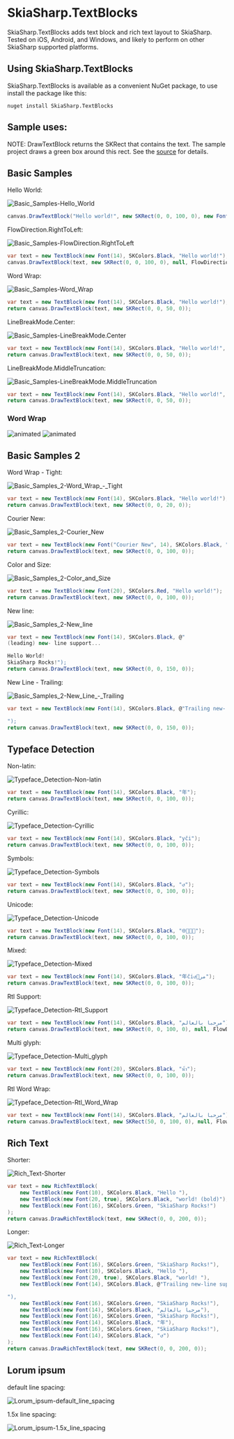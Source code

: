 # SkiaSharp.TextBlocks
SkiaSharp.TextBlocks adds text block and rich text layout to SkiaSharp. Tested on iOS, Android, and Windows, and likely to perform on other SkiaSharp supported platforms.

## Using SkiaSharp.TextBlocks

SkiaSharp.TextBlocks is available as a convenient NuGet package, to use install the package like this:

```
nuget install SkiaSharp.TextBlocks
```

## Sample uses:
NOTE: DrawTextBlock returns the SKRect that contains the text. The sample project draws a green box around this rect. See the [source](./samples) for details.

## Basic Samples
Hello World:

![Basic_Samples-Hello_World](./samples/output/Basic_Samples-Hello_World.png)

```C#
canvas.DrawTextBlock("Hello world!", new SKRect(0, 0, 100, 0), new Font(14), SKColors.Black);
```

FlowDirection.RightToLeft:

![Basic_Samples-FlowDirection.RightToLeft](./samples/output/Basic_Samples-FlowDirection.RightToLeft.png)

```C#
var text = new TextBlock(new Font(14), SKColors.Black, "Hello world!");
canvas.DrawTextBlock(text, new SKRect(0, 0, 100, 0), null, FlowDirection.RightToLeft);
```

Word Wrap:

![Basic_Samples-Word_Wrap](./samples/output/Basic_Samples-Word_Wrap.png)

```C#
var text = new TextBlock(new Font(14), SKColors.Black, "Hello world!");
return canvas.DrawTextBlock(text, new SKRect(0, 0, 50, 0));
```

LineBreakMode.Center:

![Basic_Samples-LineBreakMode.Center](./samples/output/Basic_Samples-LineBreakMode.Center.png)

```C#
var text = new TextBlock(new Font(14), SKColors.Black, "Hello world!", LineBreakMode.Center);
return canvas.DrawTextBlock(text, new SKRect(0, 0, 50, 0));
```

LineBreakMode.MiddleTruncation:

![Basic_Samples-LineBreakMode.MiddleTruncation](./samples/output/Basic_Samples-LineBreakMode.MiddleTruncation.png)

```C#
var text = new TextBlock(new Font(14), SKColors.Black, "Hello world!", LineBreakMode.MiddleTruncation);
return canvas.DrawTextBlock(text, new SKRect(0, 0, 50, 0));
```

### Word Wrap
![animated](./samples/output/animated.gif)
![animated](./samples/output/animated_rtl.gif)

## Basic Samples 2
Word Wrap - Tight:

![Basic_Samples_2-Word_Wrap_-_Tight](./samples/output/Basic_Samples_2-Word_Wrap_-_Tight.png)

```C#
var text = new TextBlock(new Font(14), SKColors.Black, "Hello world!");
return canvas.DrawTextBlock(text, new SKRect(0, 0, 20, 0));
```

Courier New:

![Basic_Samples_2-Courier_New](./samples/output/Basic_Samples_2-Courier_New.png)

```C#
var text = new TextBlock(new Font("Courier New", 14), SKColors.Black, "Hello world!");
return canvas.DrawTextBlock(text, new SKRect(0, 0, 100, 0));
```

Color and Size:

![Basic_Samples_2-Color_and_Size](./samples/output/Basic_Samples_2-Color_and_Size.png)

```C#
var text = new TextBlock(new Font(20), SKColors.Red, "Hello world!");
return canvas.DrawTextBlock(text, new SKRect(0, 0, 100, 0)); 
```

New line:

![Basic_Samples_2-New_line](./samples/output/Basic_Samples_2-New_line.png)

```C#
var text = new TextBlock(new Font(14), SKColors.Black, @"
(leading) new- line support...

Hello World!
SkiaSharp Rocks!");
return canvas.DrawTextBlock(text, new SKRect(0, 0, 150, 0));
```

New Line - Trailing:

![Basic_Samples_2-New_Line_-_Trailing](./samples/output/Basic_Samples_2-New_Line_-_Trailing.png)

```C#
var text = new TextBlock(new Font(14), SKColors.Black, @"Trailing new- line support:

");
return canvas.DrawTextBlock(text, new SKRect(0, 0, 150, 0));
```

## Typeface Detection
Non-latin:

![Typeface_Detection-Non-latin](./samples/output/Typeface_Detection-Non-latin.png)

```C#
var text = new TextBlock(new Font(14), SKColors.Black, "年");
return canvas.DrawTextBlock(text, new SKRect(0, 0, 100, 0));
```

Cyrillic:

![Typeface_Detection-Cyrillic](./samples/output/Typeface_Detection-Cyrillic.png)

```C#
var text = new TextBlock(new Font(14), SKColors.Black, "yči");
return canvas.DrawTextBlock(text, new SKRect(0, 0, 100, 0));
```

Symbols:

![Typeface_Detection-Symbols](./samples/output/Typeface_Detection-Symbols.png)

```C#
var text = new TextBlock(new Font(14), SKColors.Black, "↺");
return canvas.DrawTextBlock(text, new SKRect(0, 0, 100, 0));
```

Unicode:

![Typeface_Detection-Unicode](./samples/output/Typeface_Detection-Unicode.png)

```C#
var text = new TextBlock(new Font(14), SKColors.Black, "🌐🍪🍕🚀");
return canvas.DrawTextBlock(text, new SKRect(0, 0, 100, 0));
```

Mixed:

![Typeface_Detection-Mixed](./samples/output/Typeface_Detection-Mixed.png)

```C#
var text = new TextBlock(new Font(14), SKColors.Black, "年či↺🚀مر");
return canvas.DrawTextBlock(text, new SKRect(0, 0, 100, 0));
```

Rtl Support:

![Typeface_Detection-Rtl_Support](./samples/output/Typeface_Detection-Rtl_Support.png)

```C#
var text = new TextBlock(new Font(14), SKColors.Black, "مرحبا بالعالم");
return canvas.DrawTextBlock(text, new SKRect(0, 0, 100, 0), null, FlowDirection.RightToLeft);
```

Multi glyph:

![Typeface_Detection-Multi_glyph](./samples/output/Typeface_Detection-Multi_glyph.png)

```C#
var text = new TextBlock(new Font(20), SKColors.Black, "น้ำ");
return canvas.DrawTextBlock(text, new SKRect(0, 0, 100, 0));
```

Rtl Word Wrap:

![Typeface_Detection-Rtl_Word_Wrap](./samples/output/Typeface_Detection-Rtl_Word_Wrap.png)

```C#
var text = new TextBlock(new Font(14), SKColors.Black, "مرحبا بالعالم");
return canvas.DrawTextBlock(text, new SKRect(50, 0, 100, 0), null, FlowDirection.RightToLeft);
```

## Rich Text
Shorter:

![Rich_Text-Shorter](./samples/output/Rich_Text-Shorter.png)

```C#
var text = new RichTextBlock(
    new TextBlock(new Font(10), SKColors.Black, "Hello "),
    new TextBlock(new Font(20, true), SKColors.Black, "world! (bold)"),
    new TextBlock(new Font(16), SKColors.Green, "SkiaSharp Rocks!")
);
return canvas.DrawRichTextBlock(text, new SKRect(0, 0, 200, 0));

```

Longer:

![Rich_Text-Longer](./samples/output/Rich_Text-Longer.png)

```C#
var text = new RichTextBlock(
    new TextBlock(new Font(16), SKColors.Green, "SkiaSharp Rocks!"),
    new TextBlock(new Font(10), SKColors.Black, "Hello "),
    new TextBlock(new Font(20, true), SKColors.Black, "world! "),
    new TextBlock(new Font(14), SKColors.Black, @"Trailing new-line support:

"),
    new TextBlock(new Font(16), SKColors.Green, "SkiaSharp Rocks!"),
    new TextBlock(new Font(14), SKColors.Black, "مرحبا بالعالم"),
    new TextBlock(new Font(16), SKColors.Green, "SkiaSharp Rocks!"),
    new TextBlock(new Font(14), SKColors.Black, "年"),
    new TextBlock(new Font(16), SKColors.Green, "SkiaSharp Rocks!"),
    new TextBlock(new Font(14), SKColors.Black, "↺")
);
return canvas.DrawRichTextBlock(text, new SKRect(0, 0, 200, 0));
```

## Lorum ipsum
default line spacing:

![Lorum_ipsum-default_line_spacing](./samples/output/Lorum_ipsum-default_line_spacing.png)

1.5x line spacing:

![Lorum_ipsum-1.5x_line_spacing](./samples/output/Lorum_ipsum-1.5x_line_spacing.png)

